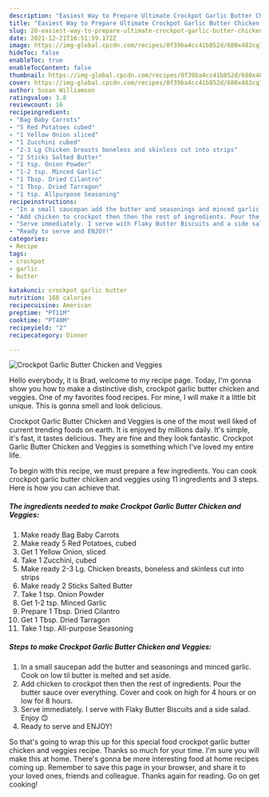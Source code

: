 ```yaml
---
description: "Easiest Way to Prepare Ultimate Crockpot Garlic Butter Chicken and Veggies"
title: "Easiest Way to Prepare Ultimate Crockpot Garlic Butter Chicken and Veggies"
slug: 20-easiest-way-to-prepare-ultimate-crockpot-garlic-butter-chicken-and-veggies
date: 2021-12-21T16:51:59.172Z
image: https://img-global.cpcdn.com/recipes/0f39ba4cc41b852d/680x482cq70/crockpot-garlic-butter-chicken-and-veggies-recipe-main-photo.jpg
hideToc: false
enableToc: true
enableTocContent: false
thumbnail: https://img-global.cpcdn.com/recipes/0f39ba4cc41b852d/680x482cq70/crockpot-garlic-butter-chicken-and-veggies-recipe-main-photo.jpg
cover: https://img-global.cpcdn.com/recipes/0f39ba4cc41b852d/680x482cq70/crockpot-garlic-butter-chicken-and-veggies-recipe-main-photo.jpg
author: Susan Williamson
ratingvalue: 3.8
reviewcount: 16
recipeingredient:
- "Bag Baby Carrots"
- "5 Red Potatoes cubed"
- "1 Yellow Onion sliced"
- "1 Zucchini cubed"
- "2-3 Lg Chicken breasts boneless and skinless cut into strips"
- "2 Sticks Salted Butter"
- "1 tsp. Onion Powder"
- "1-2 tsp. Minced Garlic"
- "1 Tbsp. Dried Cilantro"
- "1 Tbsp. Dried Tarragon"
- "1 tsp. Allpurpose Seasoning"
recipeinstructions:
- "In a small saucepan add the butter and seasonings and minced garlic. Cook on low til butter is melted and set aside."
- "Add chicken to crockpot then then the rest of ingredients. Pour the butter sauce over everything. Cover and cook on high for 4 hours or on low for 8 hours."
- "Serve immediately. I serve with Flaky Butter Biscuits and a side salad. Enjoy 😊"
- "Ready to serve and ENJOY!"
categories:
- Recipe
tags:
- crockpot
- garlic
- butter

katakunci: crockpot garlic butter 
nutrition: 168 calories
recipecuisine: American
preptime: "PT11M"
cooktime: "PT40M"
recipeyield: "2"
recipecategory: Dinner

---
```



![Crockpot Garlic Butter Chicken and Veggies](https://img-global.cpcdn.com/recipes/0f39ba4cc41b852d/680x482cq70/crockpot-garlic-butter-chicken-and-veggies-recipe-main-photo.jpg)

Hello everybody, it is Brad, welcome to my recipe page. Today, I'm gonna show you how to make a distinctive dish, crockpot garlic butter chicken and veggies. One of my favorites food recipes. For mine, I will make it a little bit unique. This is gonna smell and look delicious.



Crockpot Garlic Butter Chicken and Veggies is one of the most well liked of current trending foods on earth. It is enjoyed by millions daily. It's simple, it's fast, it tastes delicious. They are fine and they look fantastic. Crockpot Garlic Butter Chicken and Veggies is something which I've loved my entire life.


To begin with this recipe, we must prepare a few ingredients. You can cook crockpot garlic butter chicken and veggies using 11 ingredients and 3 steps. Here is how you can achieve that.

<!--inarticleads1-->

##### The ingredients needed to make Crockpot Garlic Butter Chicken and Veggies:

1. Make ready Bag Baby Carrots
1. Make ready 5 Red Potatoes, cubed
1. Get 1 Yellow Onion, sliced
1. Take 1 Zucchini, cubed
1. Make ready 2-3 Lg. Chicken breasts, boneless and skinless cut into strips
1. Make ready 2 Sticks Salted Butter
1. Take 1 tsp. Onion Powder
1. Get 1-2 tsp. Minced Garlic
1. Prepare 1 Tbsp. Dried Cilantro
1. Get 1 Tbsp. Dried Tarragon
1. Take 1 tsp. All-purpose Seasoning




<!--inarticleads2-->

##### Steps to make Crockpot Garlic Butter Chicken and Veggies:

1. In a small saucepan add the butter and seasonings and minced garlic. Cook on low til butter is melted and set aside.
1. Add chicken to crockpot then then the rest of ingredients. Pour the butter sauce over everything. Cover and cook on high for 4 hours or on low for 8 hours.
1. Serve immediately. I serve with Flaky Butter Biscuits and a side salad. Enjoy 😊
1. Ready to serve and ENJOY!



So that's going to wrap this up for this special food crockpot garlic butter chicken and veggies recipe. Thanks so much for your time. I'm sure you will make this at home. There's gonna be more interesting food at home recipes coming up. Remember to save this page in your browser, and share it to your loved ones, friends and colleague. Thanks again for reading. Go on get cooking!
